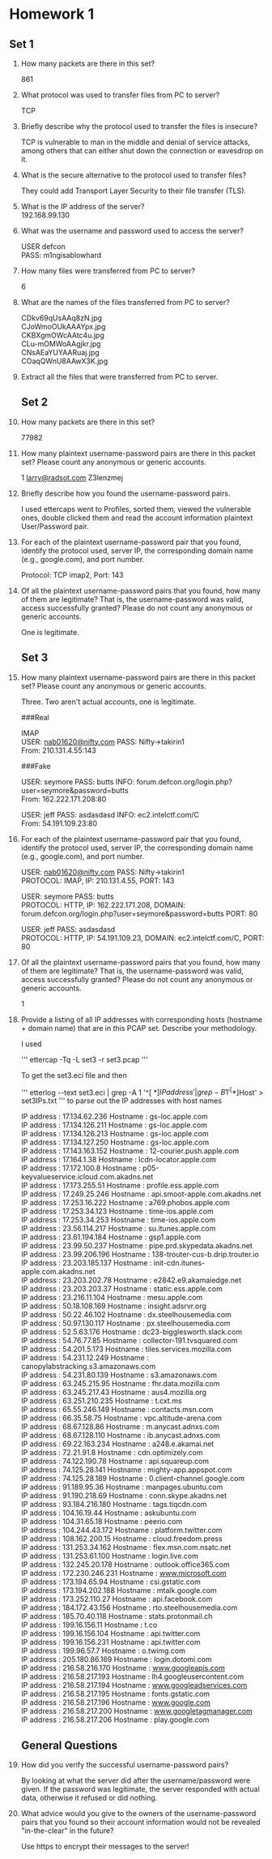 # Homework 1

## Set 1
1. How many packets are there in this set?  
	
	861 

2. What protocol was used to transfer files from PC to server?  

	TCP  

3. Briefly describe why the protocol used to transfer the files is insecure?  
	
	TCP is vulnerable to man in the middle and denial of service attacks, among others that can either shut down the connection or eavesdrop on it.  

4. What is the secure alternative to the protocol used to transfer files?  
	
	They could add Transport Layer Security to their file transfer (TLS).  

5. What is the IP address of the server?  
	192.168.99.130  

6. What was the username and password used to access the server?  
	
	USER defcon  
	PASS: m1ngisablowhard  

7. How many files were transferred from PC to server?  
	
	6  

8. What are the names of the files transferred from PC to server?  
	
	CDkv69qUsAAq8zN.jpg  
	CJoWmoOUkAAAYpx.jpg  
	CKBXgmOWcAAtc4u.jpg  
	CLu-mOMWoAAgjkr.jpg  
	CNsAEaYUYAARuaj.jpg  
	COaqQWnU8AAwX3K.jpg  

9. Extract all the files that were transferred from PC to server.  
	
	## Set 2

10. How many packets are there in this set?  
	
	77982  

11. How many plaintext username-password pairs are there in this packet set? Please count any anonymous or generic accounts.  
	
	1 larry@radsot.com Z3lenzmej  

12. Briefly describe how you found the username-password pairs.  
	
	I used ettercaps went to Profiles, sorted them, viewed the vulnerable ones, double clicked them and read the account information plaintext User/Password pair.  

13. For each of the plaintext username-password pair that you found, identify the protocol used, server IP, the corresponding domain name (e.g., google.com), and port number.  
	
	Protocol: TCP imap2, Port: 143  

14. Of all the plaintext username-password pairs that you found, how many of them are legitimate? That is, the username-password was valid, access successfully granted? Please do not count any anonymous or generic accounts.  
	
	One is legitimate.  
	
	## Set 3

15. How many plaintext username-password pairs are there in this packet set? Please count any anonymous or generic accounts.  
	
	Three. Two aren't actual accounts, one is legitimate.  
	
	###Real

	IMAP  
	USER: nab01620@nifty.com PASS: Nifty->takirin1  
	From: 210.131.4.55:143  
	
	###Fake

	USER: seymore PASS: butts INFO: forum.defcon.org/login.php?user=seymore&password=butts  
	From: 162.222.171.208:80  

	USER: jeff PASS: asdasdasd INFO: ec2.intelctf.com/C  
	From: 54.191.109.23:80  

16. For each of the plaintext username-password pair that you found, identify the protocol used, server IP, the corresponding domain name (e.g., google.com), and port number.  

	USER: nab01620@nifty.com PASS: Nifty->takirin1  
	PROTOCOL: IMAP, IP: 210.131.4.55, PORT: 143  

	USER: seymore PASS: butts  
	PROTOCOL: HTTP, IP: 162.222.171.208, DOMAIN: forum.defcon.org/login.php?user=seymore&password=butts PORT: 80  

	USER: jeff PASS: asdasdasd  
	PROTOCOL: HTTP, IP: 54.191.109.23, DOMAIN: ec2.intelctf.com/C, PORT: 80  

17. Of all the plaintext username-password pairs that you found, how many of them are legitimate? That is, the username-password was valid, access successfully granted? Please do not count any anonymous or generic accounts.  
	
	1  

18. Provide a listing of all IP addresses with corresponding hosts (hostname + domain name) that are in this PCAP set. Describe your methodology.  
	
	I used 
	
	'''
	ettercap -Tq -L set3 -r set3.pcap
	'''
	
	To get the set3.eci file and then
	
	'''
	etterlog --text set3.eci | grep -A 1 '^[ *$]IP address' | grep -B 1 '^[ *$]Host' > set3IPs.txt
	'''
	to parse out the IP addresses with host names

	IP address   : 17.134.62.236 
	Hostname     : gs-loc.apple.com  
	IP address   : 17.134.126.211 
	Hostname     : gs-loc.apple.com  
	IP address   : 17.134.126.213 
	Hostname     : gs-loc.apple.com  
	IP address   : 17.134.127.250 
	Hostname     : gs-loc.apple.com  
	IP address   : 17.143.163.152 
	Hostname     : 12-courier.push.apple.com  
	IP address   : 17.164.1.38 
	Hostname     : lcdn-locator.apple.com  
	IP address   : 17.172.100.8 
	Hostname     : p05-keyvalueservice.icloud.com.akadns.net  
	IP address   : 17.173.255.51 
	Hostname     : profile.ess.apple.com  
	IP address   : 17.249.25.246 
	Hostname     : api.smoot-apple.com.akadns.net  
	IP address   : 17.253.16.222 
	Hostname     : a769.phobos.apple.com  
	IP address   : 17.253.34.123 
	Hostname     : time-ios.apple.com  
	IP address   : 17.253.34.253 
	Hostname     : time-ios.apple.com  
	IP address   : 23.56.114.217 
	Hostname     : su.itunes.apple.com  
	IP address   : 23.61.194.184 
	Hostname     : gsp1.apple.com  
	IP address   : 23.99.50.237 
	Hostname     : pipe.prd.skypedata.akadns.net  
	IP address   : 23.99.206.196 
	Hostname     : 138-trouter-cus-b.drip.trouter.io  
	IP address   : 23.203.185.137 
	Hostname     : init-cdn.itunes-apple.com.akadns.net  
	IP address   : 23.203.202.78 
	Hostname     : e2842.e9.akamaiedge.net  
	IP address   : 23.203.203.37 
	Hostname     : static.ess.apple.com  
	IP address   : 23.216.11.104 
	Hostname     : mesu.apple.com  
	IP address   : 50.18.108.169 
	Hostname     : insight.adsrvr.org  
	IP address   : 50.22.46.102 
	Hostname     : dx.steelhousemedia.com  
	IP address   : 50.97.130.117 
	Hostname     : px.steelhousemedia.com  
	IP address   : 52.5.63.176 
	Hostname     : dc23-bigglesworth.slack.com  
	IP address   : 54.76.77.85 
	Hostname     : collector-191.tvsquared.com  
	IP address   : 54.201.5.173 
	Hostname     : tiles.services.mozilla.com  
	IP address   : 54.231.12.249 
	Hostname     : canopylabstracking.s3.amazonaws.com  
	IP address   : 54.231.80.139 
	Hostname     : s3.amazonaws.com  
	IP address   : 63.245.215.95 
	Hostname     : fhr.data.mozilla.com  
	IP address   : 63.245.217.43 
	Hostname     : aus4.mozilla.org  
	IP address   : 63.251.210.235 
	Hostname     : t.cxt.ms  
	IP address   : 65.55.246.149 
	Hostname     : contacts.msn.com  
	IP address   : 66.35.58.75 
	Hostname     : vpc.altitude-arena.com  
	IP address   : 68.67.128.86 
	Hostname     : m.anycast.adnxs.com  
	IP address   : 68.67.128.110 
	Hostname     : ib.anycast.adnxs.com  
	IP address   : 69.22.163.234 
	Hostname     : a248.e.akamai.net  
	IP address   : 72.21.91.8 
	Hostname     : cdn.optimizely.com  
	IP address   : 74.122.190.78 
	Hostname     : api.squareup.com  
	IP address   : 74.125.28.141 
	Hostname     : mighty-app.appspot.com  
	IP address   : 74.125.28.189 
	Hostname     : 0.client-channel.google.com  
	IP address   : 91.189.95.36 
	Hostname     : manpages.ubuntu.com  
	IP address   : 91.190.218.69 
	Hostname     : conn.skype.akadns.net  
	IP address   : 93.184.216.180 
	Hostname     : tags.tiqcdn.com  
	IP address   : 104.16.19.44 
	Hostname     : askubuntu.com  
	IP address   : 104.31.65.18 
	Hostname     : peerio.com  
	IP address   : 104.244.43.172 
	Hostname     : platform.twitter.com  
	IP address   : 108.162.200.15 
	Hostname     : cloud.freedom.press  
	IP address   : 131.253.34.162 
	Hostname     : flex.msn.com.nsatc.net  
	IP address   : 131.253.61.100 
	Hostname     : login.live.com  
	IP address   : 132.245.20.178 
	Hostname     : outlook.office365.com  
	IP address   : 172.230.246.231 
	Hostname     : www.microsoft.com  
	IP address   : 173.194.65.94 
	Hostname     : csi.gstatic.com  
	IP address   : 173.194.202.188 
	Hostname     : mtalk.google.com  
	IP address   : 173.252.110.27 
	Hostname     : api.facebook.com  
	IP address   : 184.172.43.156 
	Hostname     : rto.steelhousemedia.com  
	IP address   : 185.70.40.118 
	Hostname     : stats.protonmail.ch  
	IP address   : 199.16.156.11 
	Hostname     : t.co  
	IP address   : 199.16.156.104 
	Hostname     : api.twitter.com  
	IP address   : 199.16.156.231 
	Hostname     : api.twitter.com  
	IP address   : 199.96.57.7 
	Hostname     : o.twimg.com  
	IP address   : 205.180.86.169 
	Hostname     : login.dotomi.com  
	IP address   : 216.58.216.170 
	Hostname     : www.googleapis.com  
	IP address   : 216.58.217.193 
	Hostname     : lh4.googleusercontent.com  
	IP address   : 216.58.217.194 
	Hostname     : www.googleadservices.com  
	IP address   : 216.58.217.195 
	Hostname     : fonts.gstatic.com  
	IP address   : 216.58.217.196 
	Hostname     : www.google.com  
	IP address   : 216.58.217.200 
	Hostname     : www.googletagmanager.com  
	IP address   : 216.58.217.206 
	Hostname     : play.google.com 


	## General Questions

19. How did you verify the successful username-password pairs?  
	
	By looking at what the server did after the username/password were given.  If the password was legitimate, the server responded with actual data, otherwise it refused or did nothing.  

20. What advice would you give to the owners of the username-password pairs that you found so their account information would not be revealed "in-the-clear" in the future?  
	
	Use https to encrypt their messages to the server!  